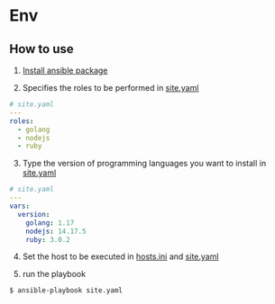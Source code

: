 # Env

## How to use
1. [Install ansible package](https://docs.ansible.com/ansible/latest/installation_guide/intro_installation.html)

2. Specifies the roles to be performed in [site.yaml](site.yaml)
```yaml
# site.yaml
---
roles:
  - golang
  - nodejs
  - ruby
```

3. Type the version of programming languages you want to install in [site.yaml](site.yaml)

```yaml
# site.yaml
---
vars:
  version:
    golang: 1.17
    nodejs: 14.17.5
    ruby: 3.0.2
```

4. Set the host to be executed in [hosts.ini](hosts.ini) and [site.yaml](site.yaml)

5. run the playbook
```sh
$ ansible-playbook site.yaml
```
